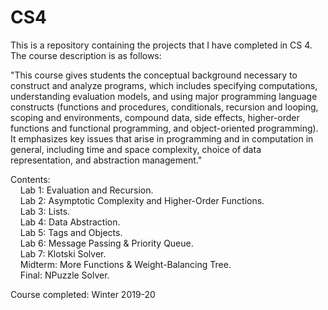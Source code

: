 # CS4

This is a repository containing the projects that I have completed in CS 4. The course description is as follows:

"This course gives students the conceptual background necessary to construct and analyze programs, which includes specifying 
computations, understanding evaluation models, and using major programming language constructs (functions and procedures, 
conditionals, recursion and looping, scoping and environments, compound data, side effects, higher-order functions and 
functional programming, and object-oriented programming). It emphasizes key issues that arise in programming and in 
computation in general, including time and space complexity, choice of data representation, and abstraction management."

Contents:  
    Lab 1: Evaluation and Recursion.    
    Lab 2: Asymptotic Complexity and Higher-Order Functions.     
    Lab 3: Lists.  
    Lab 4: Data Abstraction.     
    Lab 5: Tags and Objects.   
    Lab 6: Message Passing & Priority Queue.     
    Lab 7: Klotski Solver.   
    Midterm: More Functions & Weight-Balancing Tree.    
    Final: NPuzzle Solver.   

Course completed: Winter 2019-20
